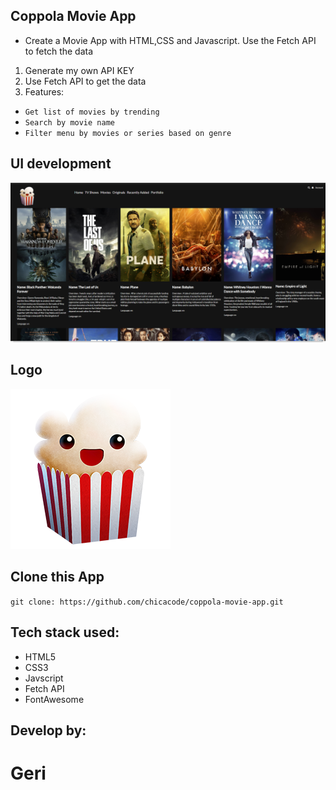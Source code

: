 ## Coppola Movie App

- Create a Movie App with HTML,CSS and Javascript. Use the Fetch API to fetch the data

1. Generate my own API KEY
2. Use Fetch API to get the data
3. Features:
 - `Get list of movies by trending`
 - `Search by movie name`
 - `Filter menu by movies or series based on genre`

 ## UI development
  ![alt text](./assets/img/movie-app.png "image")

## Logo
  ![alt text](./assets/img/logo.png "logo")


## Clone this App 
`git clone: https://github.com/chicacode/coppola-movie-app.git`
 ## Tech stack used:
 - HTML5
 - CSS3
 - Javscript
 - Fetch API
 - FontAwesome

 ## Develop by:
 # Geri